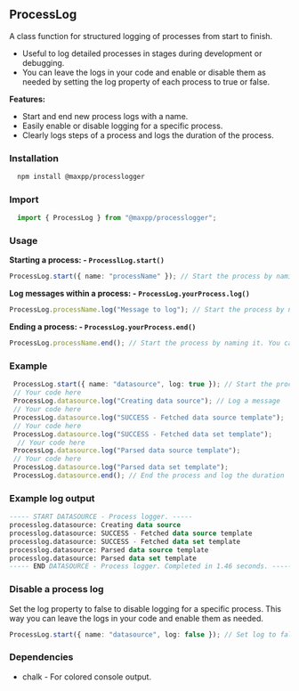 ## ProcessLog

A class function for structured logging of processes from start to finish.
- Useful to log detailed processes in stages during development or debugging.
- You can leave the logs in your code and enable or disable them as needed by setting the log property of each process to true or false.

**Features:**
- Start and end new process logs with a name.
- Easily enable or disable logging for a specific process.
- Clearly logs steps of a process and logs the duration of the process.


### Installation 
  ```bash
    npm install @maxpp/processlogger
  ```

### Import 
  ```typescript
    import { ProcessLog } from "@maxpp/processlogger";
  ```

### Usage

  **Starting a process: - `ProcesslLog.start()`**
  ```typescript
  ProcessLog.start({ name: "processName" }); // Start the process by naming it. You can set the log to false to disable logging the process.
  ```


  **Log messages within a process: - `ProcessLog.yourProcess.log()`**
  ```typescript
  ProcessLog.processName.log("Message to log"); // Start the process by naming it. You can set the log to false to disable logging the process.
  ```

  **Ending a process: - `ProcessLog.yourProcess.end()`**
  ```typescript
  ProcessLog.processName.end(); // Start the process by naming it. You can set the log to false to disable logging the process.
  ```

### Example
  ```typescript
   ProcessLog.start({ name: "datasource", log: true }); // Start the process. Set log to false to disable logging.
   // Your code here
   ProcessLog.datasource.log("Creating data source"); // Log a message
   // Your code here
   ProcessLog.datasource.log("SUCCESS - Fetched data source template");
   // Your code here
   ProcessLog.datasource.log("SUCCESS - Fetched data set template");
    // Your code here
   ProcessLog.datasource.log("Parsed data source template");
   // Your code here
   ProcessLog.datasource.log("Parsed data set template");
   ProcessLog.datasource.end(); // End the process and log the duration
```

### Example log output
 ```sql 
 ----- START DATASOURCE - Process logger. -----
processlog.datasource: Creating data source
processlog.datasource: SUCCESS - Fetched data source template
processlog.datasource: SUCCESS - Fetched data set template
processlog.datasource: Parsed data source template
processlog.datasource: Parsed data set template
----- END DATASOURCE - Process logger. Completed in 1.46 seconds. -----
  ```

### Disable a process log
Set the log property to false to disable logging for a specific process. This way you can leave the logs in your code and enable them as needed.
  ```typescript
  ProcessLog.start({ name: "datasource", log: false }); // Set log to false to disable logging.
  ```


### Dependencies
- chalk - For colored console output.